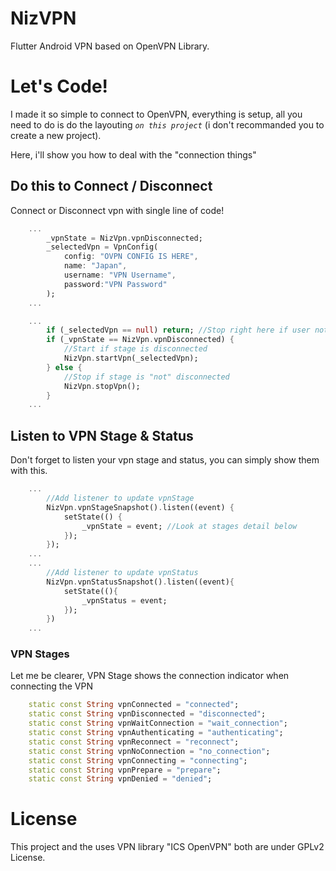 # NizVPN
Flutter Android VPN based on OpenVPN Library.

# Let's Code!
I made it so simple to connect to OpenVPN, everything is setup, all you need to do is do the layouting *`on this project`* (i don't recommanded you to create a new project).

Here, i'll show you how to deal with the "connection things"

## Do this to Connect / Disconnect
Connect or Disconnect vpn with single line of code!
```dart 
    ...
        _vpnState = NizVpn.vpnDisconnected;
        _selectedVpn = VpnConfig(
            config: "OVPN CONFIG IS HERE", 
            name: "Japan", 
            username: "VPN Username", 
            password:"VPN Password"
        );
    ...

    ...
        if (_selectedVpn == null) return; //Stop right here if user not select a vpn
        if (_vpnState == NizVpn.vpnDisconnected) {
            //Start if stage is disconnected
            NizVpn.startVpn(_selectedVpn);
        } else {
            //Stop if stage is "not" disconnected
            NizVpn.stopVpn();
        }
    ...
```

## Listen to VPN Stage & Status
Don't forget to listen your vpn stage and status, you can simply show them with this.
```dart
    ...
        //Add listener to update vpnStage
        NizVpn.vpnStageSnapshot().listen((event) {
            setState(() {
                _vpnState = event; //Look at stages detail below
            });
        });
    ... 
    ...
        //Add listener to update vpnStatus
        NizVpn.vpnStatusSnapshot().listen((event){
            setState((){ 
                _vpnStatus = event;
            });
        })
    ... 
```

### VPN Stages
Let me be clearer, VPN Stage shows the connection indicator when connecting the VPN
```dart
    static const String vpnConnected = "connected";
    static const String vpnDisconnected = "disconnected";
    static const String vpnWaitConnection = "wait_connection";
    static const String vpnAuthenticating = "authenticating";
    static const String vpnReconnect = "reconnect";
    static const String vpnNoConnection = "no_connection";
    static const String vpnConnecting = "connecting";
    static const String vpnPrepare = "prepare";
    static const String vpnDenied = "denied";
```

# License
This project and the uses VPN library "ICS OpenVPN" both are under GPLv2 License.